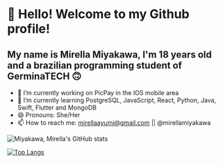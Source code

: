 # 👋 Hello! Welcome to my Github profile!
## My name is Mirella Miyakawa, I'm 18 years old and a brazilian programming student of <strong>GerminaTECH</strong> 🙃

- 🔭 I’m currently working on PicPay in the IOS mobile area
- 🌱 I’m currently learning PostgreSQL, JavaScript, React, Python, Java, Swift, Flutter and MongoDB
- 😄 Pronouns: She/Her
- 📫 How to reach me: mirellaayumi@gmail.com || @mirellamiyakawa

![Miyakawa, Mirella's GitHub stats](https://github-readme-stats.vercel.app/api?username=MiyakawaMirella&show_icons=true&theme=tokyonight)

[![Top Langs](https://github-readme-stats.vercel.app/api/top-langs/?username=MiyakawaMirella&layout=compact&theme=tokyonight)](https://github.com/anuraghazra/github-readme-stats)
